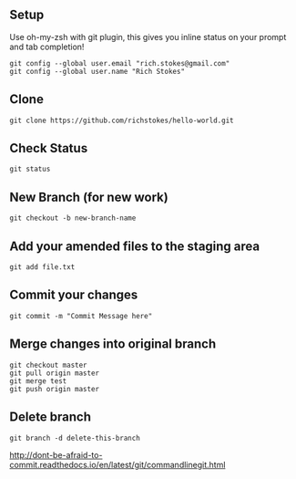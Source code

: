 ## Setup
Use oh-my-zsh with git plugin, this gives you inline status on your prompt and tab completion!

```
git config --global user.email "rich.stokes@gmail.com"
git config --global user.name "Rich Stokes"
```

## Clone
`git clone https://github.com/richstokes/hello-world.git `

## Check Status
`git status`

## New Branch (for new work)
`git checkout -b new-branch-name`

## Add your amended files to the staging area
`git add file.txt`

## Commit your changes
`git commit -m "Commit Message here"`

## Merge changes into original branch
```
git checkout master
git pull origin master
git merge test
git push origin master
```

## Delete branch
`git branch -d delete-this-branch`





http://dont-be-afraid-to-commit.readthedocs.io/en/latest/git/commandlinegit.html
